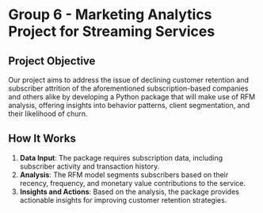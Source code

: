 # Group 6 - Marketing Analytics Project for Streaming Services

## Project Objective

Our project aims to address the issue of declining customer retention and subscriber attrition of the aforementioned subscription-based companies and others alike by developing a Python package that will make use of RFM analysis, offering insights into behavior patterns, client segmentation, and their likelihood of churn.

## How It Works

1. **Data Input**: The package requires subscription data, including subscriber activity and transaction history.
2. **Analysis**: The RFM model segments subscribers based on their recency, frequency, and monetary value contributions to the service.
3. **Insights and Actions**: Based on the analysis, the package provides actionable insights for improving customer retention strategies.
